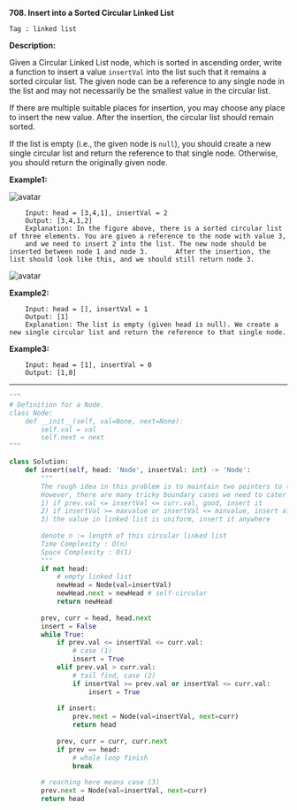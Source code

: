 **708. Insert into a Sorted Circular Linked List**

```Tag : linked list```

**Description:**

Given a Circular Linked List node, which is sorted in ascending order, write a function to insert a value ```insertVal``` into the list such that it remains a sorted circular list. The given node can be a reference to any single node in the list and may not necessarily be the smallest value in the circular list.

If there are multiple suitable places for insertion, you may choose any place to insert the new value. After the insertion, the circular list should remain sorted.

If the list is empty (i.e., the given node is ```null```), you should create a new single circular list and return the reference to that single node. Otherwise, you should return the originally given node.

**Example1:**

![avatar](Fig/708-E1.jpg)

		Input: head = [3,4,1], insertVal = 2
		Output: [3,4,1,2]
		Explanation: In the figure above, there is a sorted circular list of three elements. You are given a reference to the node with value 3, 
		and we need to insert 2 into the list. The new node should be inserted between node 1 and node 3. 		After the insertion, the list should look like this, and we should still return node 3.

![avatar](Fig/708-E1-1.jpg)

**Example2:**

		Input: head = [], insertVal = 1
		Output: [1]
		Explanation: The list is empty (given head is null). We create a new single circular list and return the reference to that single node.

**Example3:**

		Input: head = [1], insertVal = 0
		Output: [1,0]

-----------

```python
"""
# Definition for a Node.
class Node:
    def __init__(self, val=None, next=None):
        self.val = val
        self.next = next
"""

class Solution:
    def insert(self, head: 'Node', insertVal: int) -> 'Node':
        """
        The rough idea in this problem is to maintain two pointers to traversal the list
        However, there are many tricky boundary cases we need to cater to:
        1) if prev.val <= insertVal <= curr.val, good, insert it
        2) if insertVal >= maxvalue or insertVal <= minvalue, insert after the tail
        3) the value in linked list is uniform, insert it anywhere
        
        denote n := length of this circular linked list
        Time Complexity : O(n)
        Space Complexity : O(1)
        """
        if not head:
            # empty linked list 
            newHead = Node(val=insertVal)
            newHead.next = newHead # self-circular
            return newHead
        
        prev, curr = head, head.next
        insert = False
        while True:
            if prev.val <= insertVal <= curr.val:
                # case (1)
                insert = True
            elif prev.val > curr.val:
                # tail find, case (2)
                if insertVal >= prev.val or insertVal <= curr.val:
                    insert = True
            
            if insert:
                prev.next = Node(val=insertVal, next=curr)
                return head
            
            prev, curr = curr, curr.next
            if prev == head:
                # whole loop finish
                break
        
        # reaching here means case (3)
        prev.next = Node(val=insertVal, next=curr)
        return head
```